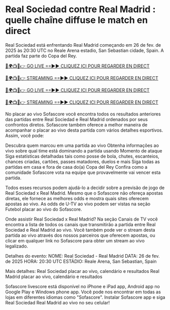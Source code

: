 # Real Sociedad contre Real Madrid : quelle chaîne diffuse le match en direct #

Real Sociedad está enfrentando Real Madrid começando em 26 de fev. de 2025 às 20:30 UTC no Reale Arena estadio, San Sebastian cidade, Spain. A partida faz parte do Copa del Rey.

[🔴🌍📺📱👉 GO LIVE ==►► CLIQUEZ ICI POUR REGARDER EN DIRECT](https://t.co/7fLjOkr0CO)

[🔴🌍📺📱👉 STREAMING ==►► CLIQUEZ ICI POUR REGARDER EN DIRECT](https://t.co/7fLjOkr0CO)

[🔴🌍📺📱👉 GO LIVE ==►► CLIQUEZ ICI POUR REGARDER EN DIRECT](https://t.co/7fLjOkr0CO)

[🔴🌍📺📱👉 STREAMING ==►► CLIQUEZ ICI POUR REGARDER EN DIRECT](https://t.co/7fLjOkr0CO)

No placar ao vivo Sofascore você encontra todos os resultados anteriores das partidas entre Real Sociedad e Real Madrid ordenados por seus confrontos diretos. Sofascore também oferece a melhor maneira de acompanhar o placar ao vivo desta partida com vários detalhes esportivos. Assim, você pode:

Descubra quem marcou em uma partida ao vivo
Obtenha informações ao vivo sobre qual time está dominando a partida usando Momento de ataque
Siga estatísticas detalhadas tais como posse de bola, chutes, escanteios, chances criadas, cartões, passes matadores, duelos e mais
Siga todas as partidas em casa e fora de casa do(a) Copa del Rey
Confira como a comunidade Sofascore vota na equipe que provavelmente vai vencer esta partida.

Todos esses recursos podem ajudá-lo a decidir sobre a previsão de jogo de Real Sociedad x Real Madrid. Mesmo que o Sofascore não ofereça apostas diretas, ele fornece as melhores odds e mostra quais sites oferecem apostas ao vivo. As odds de U-TV ao vivo podem ser vistas na seção Futebol placar ao vivo do Sofascore.

Onde assistir Real Sociedad x Real Madrid? Na seção Canais de TV você encontra a lista de todos os canais que transmitirão a partida entre Real Sociedad e Real Madrid ao vivo. Você também pode ver o stream desta partida ao vivo através dos nossos parceiros que oferecem apostas, ou clicar em qualquer link no Sofascore para obter um stream ao vivo legalizado.

Detalhes do evento:
NOME: Real Sociedad - Real Madrid
DATA: 26 de fev. de 2025
HORA: 20:30 UTC
ESTÁDIO: Reale Arena, San Sebastian, Spain

Mais detalhes:
Real Sociedad placar ao vivo, calendário e resultados
Real Madrid placar ao vivo, calendário e resultados

Sofascore livescore está disponível no iPhone e iPad app, Android app no Google Play e Windows phone app. Você pode nos encontrar em todas as lojas em diferentes idiomas como "Sofascore". Instalar Sofascore app e siga Real Sociedad Real Madrid ao vivo no seu celular!
